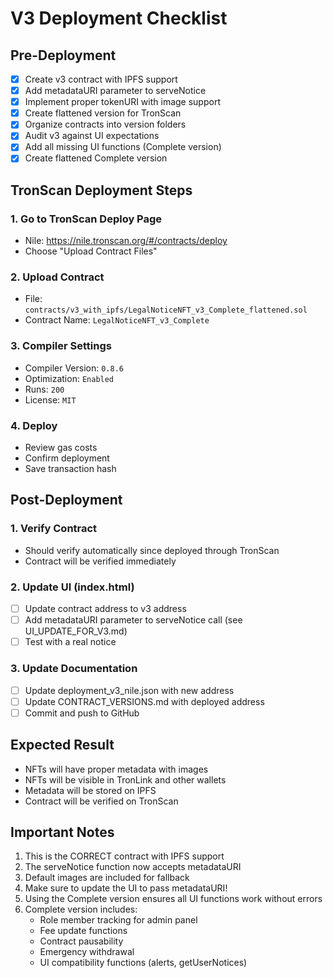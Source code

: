 # V3 Deployment Checklist

## Pre-Deployment
- [x] Create v3 contract with IPFS support
- [x] Add metadataURI parameter to serveNotice
- [x] Implement proper tokenURI with image support
- [x] Create flattened version for TronScan
- [x] Organize contracts into version folders
- [x] Audit v3 against UI expectations
- [x] Add all missing UI functions (Complete version)
- [x] Create flattened Complete version

## TronScan Deployment Steps

### 1. Go to TronScan Deploy Page
- Nile: https://nile.tronscan.org/#/contracts/deploy
- Choose "Upload Contract Files"

### 2. Upload Contract
- File: `contracts/v3_with_ipfs/LegalNoticeNFT_v3_Complete_flattened.sol`
- Contract Name: `LegalNoticeNFT_v3_Complete`

### 3. Compiler Settings
- Compiler Version: `0.8.6`
- Optimization: `Enabled`
- Runs: `200`
- License: `MIT`

### 4. Deploy
- Review gas costs
- Confirm deployment
- Save transaction hash

## Post-Deployment

### 1. Verify Contract
- Should verify automatically since deployed through TronScan
- Contract will be verified immediately

### 2. Update UI (index.html)
- [ ] Update contract address to v3 address
- [ ] Add metadataURI parameter to serveNotice call (see UI_UPDATE_FOR_V3.md)
- [ ] Test with a real notice

### 3. Update Documentation
- [ ] Update deployment_v3_nile.json with new address
- [ ] Update CONTRACT_VERSIONS.md with deployed address
- [ ] Commit and push to GitHub

## Expected Result
- NFTs will have proper metadata with images
- NFTs will be visible in TronLink and other wallets
- Metadata will be stored on IPFS
- Contract will be verified on TronScan

## Important Notes
1. This is the CORRECT contract with IPFS support
2. The serveNotice function now accepts metadataURI
3. Default images are included for fallback
4. Make sure to update the UI to pass metadataURI!
5. Using the Complete version ensures all UI functions work without errors
6. Complete version includes:
   - Role member tracking for admin panel
   - Fee update functions
   - Contract pausability
   - Emergency withdrawal
   - UI compatibility functions (alerts, getUserNotices)